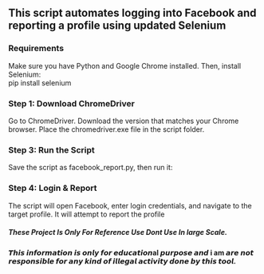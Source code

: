 <h2> This script automates logging into Facebook and reporting a profile using updated  Selenium </h2>
<h3>Requirements</h3> 
Make sure you have Python and Google Chrome installed. Then, install Selenium:<br>
pip install selenium


<h3>Step 1: Download ChromeDriver</h3>
Go to ChromeDriver.
Download the version that matches your Chrome browser.
Place the chromedriver.exe file in the script folder.
<h3>Step 3: Run the Script</h3> 
Save the script as facebook_report.py, then run it:


<h3>Step 4: Login & Report </h3> 
The script will open Facebook, enter login credentials, and navigate to the target profile.
It will attempt to report the profile

<h5>These Project Is Only For Reference Use Dont Use In large Scale.</h5>

<h4>𝙏𝙝𝙞𝙨 𝙞𝙣𝙛𝙤𝙧𝙢𝙖𝙩𝙞𝙤𝙣 𝙞𝙨 𝙤𝙣𝙡𝙮 𝙛𝙤𝙧 𝙚𝙙𝙪𝙘𝙖𝙩𝙞𝙤𝙣al 𝙥𝙪𝙧𝙥𝙤𝙨𝙚 𝙖𝙣𝙙 i am 𝙖𝙧𝙚 𝙣𝙤𝙩 𝙧𝙚𝙨𝙥𝙤𝙣𝙨𝙞𝙗𝙡𝙚 𝙛𝙤𝙧 𝙖𝙣𝙮 𝙠𝙞𝙣𝙙 𝙤𝙛 𝙞𝙡𝙡𝙚𝙜𝙖𝙡 𝙖𝙘𝙩𝙞𝙫𝙞𝙩𝙮 𝙙𝙤𝙣𝙚 𝙗𝙮 𝙩𝙝𝙞𝙨 𝙩𝙤𝙤𝙡.</h4>
